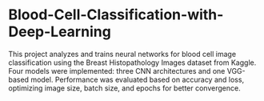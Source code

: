 # Blood-Cell-Classification-with-Deep-Learning
This project analyzes and trains neural networks for blood cell image classification using the Breast Histopathology Images dataset from Kaggle. Four models were implemented: three CNN architectures and one VGG-based model. Performance was evaluated based on accuracy and loss, optimizing image size, batch size, and epochs for better convergence.
